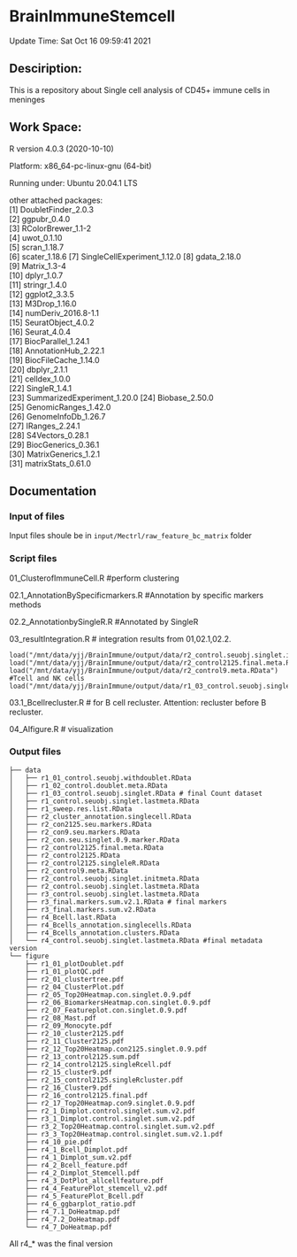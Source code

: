 # BrainImmuneStemcell
Update Time: Sat Oct 16 09:59:41 2021

## Desciription: 
This is a repository about Single cell analysis of CD45+ immune cells in meninges

## Work Space:

R version 4.0.3 (2020-10-10)

Platform: x86_64-pc-linux-gnu (64-bit)

Running under: Ubuntu 20.04.1 LTS

other attached packages:  
 [1] DoubletFinder_2.0.3        
 [2] ggpubr_0.4.0               
 [3] RColorBrewer_1.1-2         
 [4] uwot_0.1.10                
 [5] scran_1.18.7               
 [6] scater_1.18.6 
 [7] SingleCellExperiment_1.12.0
 [8] gdata_2.18.0               
 [9] Matrix_1.3-4               
[10] dplyr_1.0.7                
[11] stringr_1.4.0              
[12] ggplot2_3.3.5              
[13] M3Drop_1.16.0              
[14] numDeriv_2016.8-1.1        
[15] SeuratObject_4.0.2         
[16] Seurat_4.0.4               
[17] BiocParallel_1.24.1        
[18] AnnotationHub_2.22.1       
[19] BiocFileCache_1.14.0       
[20] dbplyr_2.1.1               
[21] celldex_1.0.0              
[22] SingleR_1.4.1              
[23] SummarizedExperiment_1.20.0
[24] Biobase_2.50.0             
[25] GenomicRanges_1.42.0       
[26] GenomeInfoDb_1.26.7        
[27] IRanges_2.24.1             
[28] S4Vectors_0.28.1           
[29] BiocGenerics_0.36.1        
[30] MatrixGenerics_1.2.1       
[31] matrixStats_0.61.0        

## Documentation 

### Input of files 

Input files shoule be in `input/Mectrl/raw_feature_bc_matrix` folder 
### Script files

01_ClusterofImmuneCell.R  #perform clustering 

02.1_AnnotationBySpecificmarkers.R  #Annotation by specific markers methods

02.2_AnnotationbySingleR.R  #Annotated by SingleR

03_resultIntegration.R # integration results from 01,02.1,02.2. 

```
load("/mnt/data/yjj/BrainImmune/output/data/r2_control.seuobj.singlet.initmeta.RData")
load("/mnt/data/yjj/BrainImmune/output/data/r2_control2125.final.meta.RData")
load("/mnt/data/yjj/BrainImmune/output/data/r2_control9.meta.RData") #Tcell and NK cells
load("/mnt/data/yjj/BrainImmune/output/data/r1_03_control.seuobj.singlet.RData")
```

03.1_Bcellrecluster.R  # for B cell recluster. Attention: recluster before B recluster.

04_AIfigure.R # visualization 

### Output files
```
├── data
│   ├── r1_01_control.seuobj.withdoublet.RData
│   ├── r1_02_control.doublet.meta.RData
│   ├── r1_03_control.seuobj.singlet.RData # final Count dataset
│   ├── r1_control.seuobj.singlet.lastmeta.RData
│   ├── r1_sweep.res.list.RData
│   ├── r2_cluster_annotation.singlecell.RData
│   ├── r2_con2125.seu.markers.RData
│   ├── r2_con9.seu.markers.RData
│   ├── r2_con.seu.singlet.0.9.marker.RData
│   ├── r2_control2125.final.meta.RData
│   ├── r2_control2125.RData
│   ├── r2_control2125.singleleR.RData
│   ├── r2_control9.meta.RData
│   ├── r2_control.seuobj.singlet.initmeta.RData
│   ├── r2_control.seuobj.singlet.lastmeta.RData
│   ├── r3_control.seuobj.singlet.lastmeta.RData
│   ├── r3_final.markers.sum.v2.1.RData # final markers
│   ├── r3_final.markers.sum.v2.RData
│   ├── r4_Bcell.last.RData
│   ├── r4_Bcells_annotation.singlecells.RData
│   ├── r4_Bcells_annotation.clusters.RData
│   └── r4_control.seuobj.singlet.lastmeta.RData #final metadata version 
└── figure
    ├── r1_01_plotDoublet.pdf
    ├── r1_01_plotQC.pdf
    ├── r2_01_clustertree.pdf
    ├── r2_04_ClusterPlot.pdf
    ├── r2_05_Top20Heatmap.con.singlet.0.9.pdf
    ├── r2_06_BiomarkersHeatmap.con.singlet.0.9.pdf
    ├── r2_07_Featureplot.con.singlet.0.9.pdf
    ├── r2_08_Mast.pdf
    ├── r2_09_Monocyte.pdf
    ├── r2_10_cluster2125.pdf
    ├── r2_11_Cluster2125.pdf
    ├── r2_12_Top20Heatmap.con2125.singlet.0.9.pdf
    ├── r2_13_control2125.sum.pdf
    ├── r2_14_control2125.singleRcell.pdf
    ├── r2_15_cluster9.pdf
    ├── r2_15_control2125.singleRcluster.pdf
    ├── r2_16_Cluster9.pdf
    ├── r2_16_control2125.final.pdf
    ├── r2_17_Top20Heatmap.con9.singlet.0.9.pdf
    ├── r2_1_Dimplot.control.singlet.sum.v2.pdf
    ├── r3_1_Dimplot.control.singlet.sum.v2.pdf
    ├── r3_2_Top20Heatmap.control.singlet.sum.v2.pdf
    ├── r3_3_Top20Heatmap.control.singlet.sum.v2.1.pdf
    ├── r4_10_pie.pdf
    ├── r4_1_Bcell_Dimplot.pdf
    ├── r4_1_Dimplot_sum.v2.pdf
    ├── r4_2_Bcell_feature.pdf
    ├── r4_2_Dimplot_Stemcell.pdf
    ├── r4_3_DotPlot_allcellfeature.pdf
    ├── r4_4_FeaturePlot_stemcell_v2.pdf
    ├── r4_5_FeaturePlot_Bcell.pdf
    ├── r4_6_ggbarplot_ratio.pdf
    ├── r4_7.1_DoHeatmap.pdf
    ├── r4_7.2_DoHeatmap.pdf
    └── r4_7_DoHeatmap.pdf
```
All r4_* was the final version 
